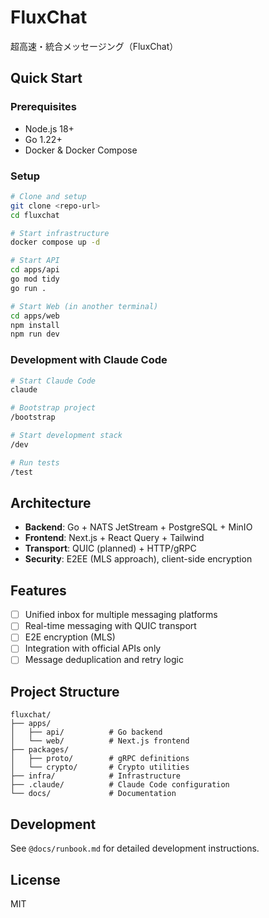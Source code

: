 # FluxChat

超高速・統合メッセージング（FluxChat）

## Quick Start

### Prerequisites
- Node.js 18+
- Go 1.22+
- Docker & Docker Compose

### Setup

```bash
# Clone and setup
git clone <repo-url>
cd fluxchat

# Start infrastructure
docker compose up -d

# Start API
cd apps/api
go mod tidy
go run .

# Start Web (in another terminal)
cd apps/web
npm install
npm run dev
```

### Development with Claude Code

```bash
# Start Claude Code
claude

# Bootstrap project
/bootstrap

# Start development stack
/dev

# Run tests
/test
```

## Architecture

- **Backend**: Go + NATS JetStream + PostgreSQL + MinIO
- **Frontend**: Next.js + React Query + Tailwind
- **Transport**: QUIC (planned) + HTTP/gRPC
- **Security**: E2EE (MLS approach), client-side encryption

## Features

- [ ] Unified inbox for multiple messaging platforms
- [ ] Real-time messaging with QUIC transport
- [ ] E2E encryption (MLS)
- [ ] Integration with official APIs only
- [ ] Message deduplication and retry logic

## Project Structure

```
fluxchat/
├── apps/
│   ├── api/          # Go backend
│   └── web/          # Next.js frontend
├── packages/
│   ├── proto/        # gRPC definitions
│   └── crypto/       # Crypto utilities
├── infra/            # Infrastructure
├── .claude/          # Claude Code configuration
└── docs/             # Documentation
```

## Development

See `@docs/runbook.md` for detailed development instructions.

## License

MIT